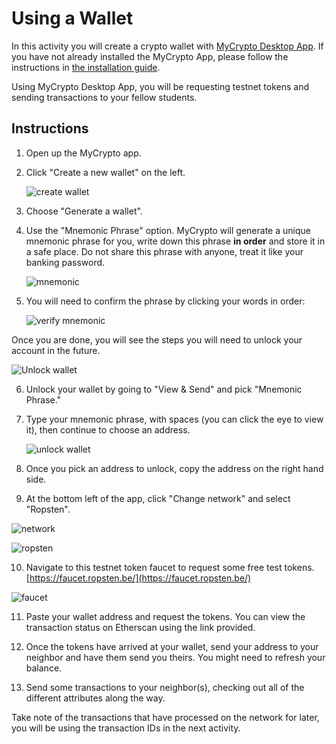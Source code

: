 # Using a Wallet

In this activity you will create a crypto wallet with [MyCrypto Desktop App](https://download.mycrypto.com/). If you have not already installed the MyCrypto App, please follow the instructions in [the installation guide](Supplemental/blockchain-install-guide.md).

Using MyCrypto Desktop App, you will be requesting testnet tokens and sending transactions to your fellow students.

## Instructions

1. Open up the MyCrypto app.

2. Click "Create a new wallet" on the left.

    ![create wallet](../../Images/create.png)

3. Choose "Generate a wallet".

4. Use the "Mnemonic Phrase" option. MyCrypto will generate a unique mnemonic phrase for you, write down this phrase **in order** and store it in a safe place. Do not share this phrase with anyone, treat it like your banking password.

    ![mnemonic](../../Images/mnemonic.png)

5. You will need to confirm the phrase by clicking your words in order:

    ![verify mnemonic](../../Images/verify.png)

Once you are done, you will see the steps you will need to unlock your account in the future.

![Unlock wallet](Images/MyCryptop-Unlock-Steps.png)

6. Unlock your wallet by going to "View & Send" and pick "Mnemonic Phrase."

7. Type your mnemonic phrase, with spaces (you can click the eye to view it), then continue to choose an address.

    ![unlock wallet](../../Images/unlock.png)

8. Once you pick an address to unlock, copy the address on the right hand side.

9.  At the bottom left of the app, click "Change network" and select "Ropsten".

![network](../../Images/network.png)

![ropsten](../../Images/ropsten.png)

10.  Navigate to this testnet token faucet to request some free test tokens. [https://faucet.ropsten.be/](https://faucet.ropsten.be/)

![faucet](../../Images/faucet.png)

11.  Paste your wallet address and request the tokens. You can view the transaction status on Etherscan using the link provided.

12.  Once the tokens have arrived at your wallet, send your address to your neighbor and have them send you theirs.
    You might need to refresh your balance.

13.  Send some transactions to your neighbor(s), checking out all of the different attributes along the way.

Take note of the transactions that have processed on the network for later, you will be using the transaction IDs in the next activity.
